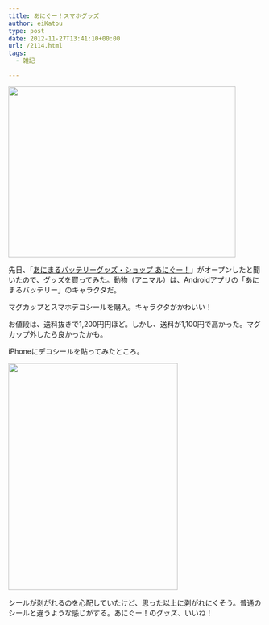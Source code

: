 ```yaml
---
title: あにぐー！スマホグッズ
author: eiKatou
type: post
date: 2012-11-27T13:41:10+00:00
url: /2114.html
tags:
  - 雑記

---
```

[<img src="http://eikatou.net/blog/wp-content/uploads/2012/11/IMG_1032.jpg" alt="" title="IMG_1032" width="451" height="338" class="alignnone size-full wp-image-2115" srcset="/uploads/2012/11/IMG_1032.jpg 451w, /uploads/2012/11/IMG_1032-300x224.jpg 300w, /uploads/2012/11/IMG_1032-400x300.jpg 400w" sizes="(max-width: 451px) 100vw, 451px" />][1]
  
先日、「[あにまるバッテリーグッズ・ショップ あにぐー！][2]」がオープンしたと聞いたので、グッズを買ってみた。動物（アニマル）は、Androidアプリの「あにまるバッテリー」のキャラクタだ。

マグカップとスマホデコシールを購入。キャラクタがかわいい！

お値段は、送料抜きで1,200円円ほど。しかし、送料が1,100円で高かった。マグカップ外したら良かったかも。

iPhoneにデコシールを貼ってみたところ。
  
[<img src="http://eikatou.net/blog/wp-content/uploads/2012/11/IMG_0264.jpeg" alt="" title="IMG_0264" width="336" height="450" class="alignnone size-full wp-image-2116" srcset="/uploads/2012/11/IMG_0264.jpeg 336w, /uploads/2012/11/IMG_0264-224x300.jpeg 224w" sizes="(max-width: 336px) 100vw, 336px" />][3]

シールが剥がれるのを心配していたけど、思った以上に剥がれにくそう。普通のシールと違うような感じがする。あにぐー！のグッズ、いいね！

 [1]: http://eikatou.net/blog/wp-content/uploads/2012/11/IMG_1032.jpg
 [2]: http://animal-goods.net/
 [3]: http://eikatou.net/blog/wp-content/uploads/2012/11/IMG_0264.jpeg
